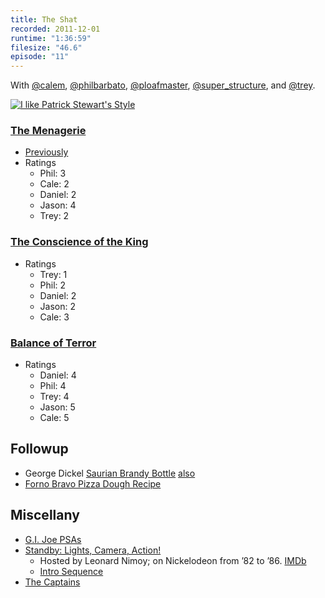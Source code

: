 ```yaml
---
title: The Shat
recorded: 2011-12-01
runtime: "1:36:59"
filesize: "46.6"
episode: "11"
---
```


With [@calem](https://twitter.com/calem), [@philbarbato](https://twitter.com/philbarbato), [@ploafmaster](https://twitter.com/ploafmaster), [@super_structure](https://twitter.com/super_structure), and [@trey](https://twitter.com/trey).

[![I like Patrick Stewart's Style](https://f005.backblazeb2.com/file/piepworks-cdn/jawgrind/Jawgrind-Episode-11.png)](https://mltshp.com/p/A1N1)

### [The Menagerie](<http://en.wikipedia.org/wiki/The_Menagerie_(Star_Trek:_The_Original_Series)>)

- [Previously](/10)
- Ratings
  - Phil: 3
  - Cale: 2
  - Daniel: 2
  - Jason: 4
  - Trey: 2

### [The Conscience of the King](http://en.wikipedia.org/wiki/The_Conscience_of_the_King)

- Ratings
  - Trey: 1
  - Phil: 2
  - Daniel: 2
  - Jason: 2
  - Cale: 3

### [Balance of Terror](http://en.wikipedia.org/wiki/Balance_of_Terror)

- Ratings
  - Daniel: 4
  - Phil: 4
  - Trey: 4
  - Jason: 5
  - Cale: 5

## Followup

- George Dickel [Saurian Brandy Bottle](http://www.flickriver.com/photos/28579340@N08/4106419812/) [also](http://whiskerino.org/2009/beards/phil/15892/)
- [Forno Bravo Pizza Dough Recipe](http://www.fornobravo.com/pizza/pizza_dough.html)

## Miscellany

- [G.I. Joe PSAs](http://www.youtube.com/watch?v=ogEtfIdgjpY)
- [Standby: Lights, Camera, Action!](http://en.wikipedia.org/wiki/Standby:_Lights,_Camera,_Action)
  - Hosted by Leonard Nimoy; on Nickelodeon from ’82 to ’86. [IMDb](http://www.imdb.com/title/tt0468433/)
  - [Intro Sequence](http://www.youtube.com/watch?v=fphaJVWjoKQ)
- <a href="http://en.wikipedia.org/wiki/The_Captains_(film)">The Captains</a>
